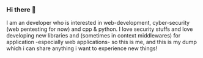 ### Hi there 👋

I am an developer who is interested in web-development, cyber-security (web pentesting for now) and cpp & python. I love security stuffs and love developing new libraries and (sometimes in context middlewares) for application -especially web applications- so this is me, and this is my dump which i can share anything i want to experience new things!
